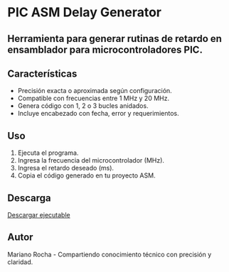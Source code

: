 # PIC ASM Delay Generator

## Herramienta para generar rutinas de retardo en ensamblador para microcontroladores PIC.

## Características
- Precisión exacta o aproximada según configuración.
- Compatible con frecuencias entre 1 MHz y 20 MHz.
- Genera código con 1, 2 o 3 bucles anidados.
- Incluye encabezado con fecha, error y requerimientos.

## Uso
1. Ejecuta el programa.
2. Ingresa la frecuencia del microcontrolador (MHz).
3. Ingresa el retardo deseado (ms).
4. Copia el código generado en tu proyecto ASM.

## Descarga
[Descargar ejecutable](https://github.com/tuusuario/PIC-ASM-Delay-Generator/releases)

## Autor
Mariano Rocha - Compartiendo conocimiento técnico con precisión y claridad.

